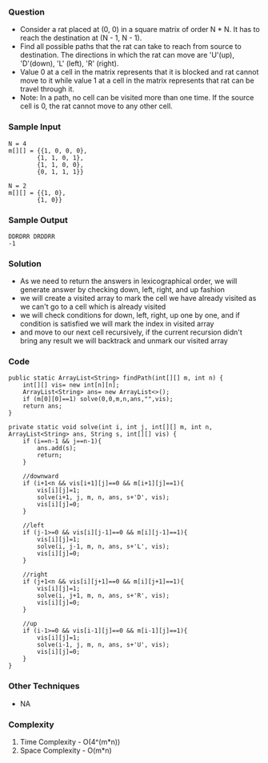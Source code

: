### Question
- Consider a rat placed at (0, 0) in a square matrix of order N * N. It has to reach the destination at (N - 1, N - 1). 
- Find all possible paths that the rat can take to reach from source to destination. The directions in which the rat can move are 'U'(up), 'D'(down), 'L' (left), 'R' (right).
- Value 0 at a cell in the matrix represents that it is blocked and rat cannot move to it while value 1 at a cell in the matrix represents that rat can be travel through it. 
- Note: In a path, no cell can be visited more than one time. If the source cell is 0, the rat cannot move to any other cell.

### Sample Input
    N = 4
    m[][] = {{1, 0, 0, 0},
            {1, 1, 0, 1},
            {1, 1, 0, 0},
            {0, 1, 1, 1}}
    
    N = 2
    m[][] = {{1, 0},
            {1, 0}}

### Sample Output
    DDRDRR DRDDRR
    -1

### Solution
- As we need to return the answers in lexicographical order, we will generate answer by checking down, left, right, and up fashion
- we will create a visited array to mark the cell we have already visited as we can't go to a cell which is already visited
- we will check conditions for down, left, right, up one by one, and if condition is satisfied we will mark the index in visited array
- and move to our next cell recursively, if the current recursion didn't bring any result we will backtrack and unmark our visited array

### Code
    public static ArrayList<String> findPath(int[][] m, int n) {
        int[][] vis= new int[n][n];
        ArrayList<String> ans= new ArrayList<>();
        if (m[0][0]==1) solve(0,0,m,n,ans,"",vis);
        return ans;
    }

    private static void solve(int i, int j, int[][] m, int n, ArrayList<String> ans, String s, int[][] vis) {
        if (i==n-1 && j==n-1){
            ans.add(s);
            return;
        }

        //downward
        if (i+1<n && vis[i+1][j]==0 && m[i+1][j]==1){
            vis[i][j]=1;
            solve(i+1, j, m, n, ans, s+'D', vis);
            vis[i][j]=0;
        }

        //left
        if (j-1>=0 && vis[i][j-1]==0 && m[i][j-1]==1){
            vis[i][j]=1;
            solve(i, j-1, m, n, ans, s+'L', vis);
            vis[i][j]=0;
        }

        //right
        if (j+1<n && vis[i][j+1]==0 && m[i][j+1]==1){
            vis[i][j]=1;
            solve(i, j+1, m, n, ans, s+'R', vis);
            vis[i][j]=0;
        }

        //up
        if (i-1>=0 && vis[i-1][j]==0 && m[i-1][j]==1){
            vis[i][j]=1;
            solve(i-1, j, m, n, ans, s+'U', vis);
            vis[i][j]=0;
        }
    }

### Other Techniques
- NA

### Complexity
1. Time Complexity - O(4^(m*n))
2. Space Complexity - O(m*n)